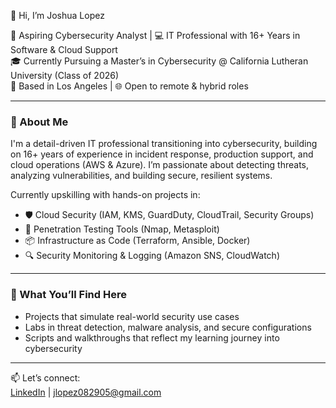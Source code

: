 👋 Hi, I’m Joshua Lopez

🔐 Aspiring Cybersecurity Analyst | 💻 IT Professional with 16+ Years in Software & Cloud Support  
🎓 Currently Pursuing a Master’s in Cybersecurity @ California Lutheran University (Class of 2026)  
📍 Based in Los Angeles | 🌐 Open to remote & hybrid roles

---

### 🔎 About Me

I'm a detail-driven IT professional transitioning into cybersecurity, building on 16+ years of experience in incident response, production support, and cloud operations (AWS & Azure). I’m passionate about detecting threats, analyzing vulnerabilities, and building secure, resilient systems.

Currently upskilling with hands-on projects in:

- 🛡️ Cloud Security (IAM, KMS, GuardDuty, CloudTrail, Security Groups)
- 🧰 Penetration Testing Tools (Nmap, Metasploit)
- 📦 Infrastructure as Code (Terraform, Ansible, Docker)
- 🔍 Security Monitoring & Logging (Amazon SNS, CloudWatch)

---

### 📁 What You’ll Find Here

- Projects that simulate real-world security use cases  
- Labs in threat detection, malware analysis, and secure configurations  
- Scripts and walkthroughs that reflect my learning journey into cybersecurity  

---

📫 Let’s connect:  
[LinkedIn](https://linkedin.com/in/profile4joshualopez) | jlopez082905@gmail.com  
